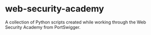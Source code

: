 # web-security-academy
A collection of Python scripts created while working through the Web Security Academy from PortSwigger. 
